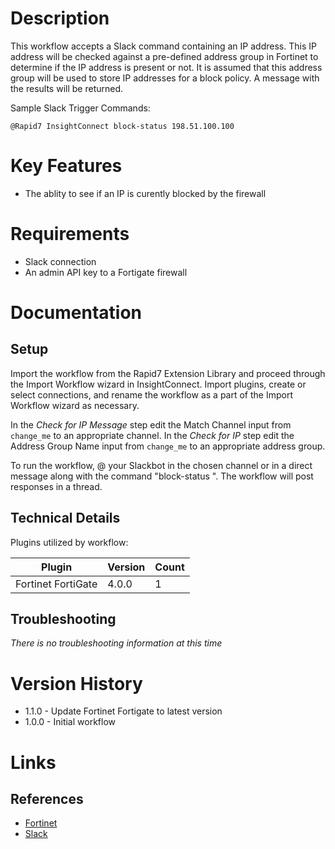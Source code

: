 # Description

This workflow accepts a Slack command containing an IP address. This IP address will be checked against a pre-defined address group in Fortinet to determine if the IP address is present or not. It is assumed that this address group will be used to store IP addresses for a block policy. A message with the results will be returned.

Sample Slack Trigger Commands:

`@Rapid7 InsightConnect block-status 198.51.100.100`

# Key Features

* The ablity to see if an IP is curently blocked by the firewall


# Requirements

* Slack connection
* An admin API key to a Fortigate firewall

# Documentation

## Setup

Import the workflow from the Rapid7 Extension Library and proceed through the Import Workflow wizard in InsightConnect. Import plugins, create or select connections, and rename the workflow as a part of the Import Workflow wizard as necessary.

In the _Check for IP Message_ step edit the Match Channel input from `change_me` to an appropriate channel.
In the _Check for IP_ step edit the Address Group Name input from `change_me` to an appropriate address group.

To run the workflow, @ your Slackbot in the chosen channel or in a direct message along with the command "block-status <IP>". The workflow will post responses in a thread.

## Technical Details

Plugins utilized by workflow:

|Plugin|Version|Count|
|----|----|--------|
|Fortinet FortiGate|4.0.0|1|

## Troubleshooting

_There is no troubleshooting information at this time_

# Version History

* 1.1.0 - Update Fortinet Fortigate to latest version
* 1.0.0 - Initial workflow

# Links

## References

* [Fortinet](https://www.fortinet.com/)
* [Slack](https://slack.com)
